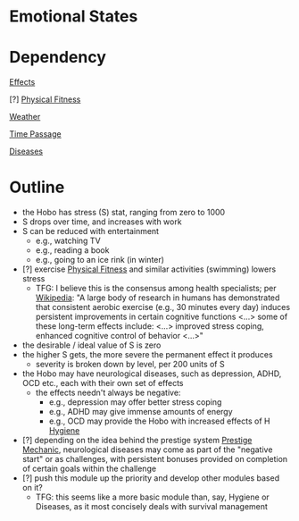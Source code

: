 # Emotional States

# Dependency

[Effects](https://www.notion.so/ffab63a0-653c-4b43-8715-495b60659dcc)

[?] [Physical Fitness](https://www.notion.so/d88ac051-f9c1-4c61-9d72-b72364363604)

[Weather](https://www.notion.so/8679dce2-ba88-46f9-9e36-47f0bc9e6709)

[Time Passage](https://www.notion.so/21b1ec20-0116-4a40-adf2-039a76b7b69f)

[Diseases](https://www.notion.so/cebda2dc-a3b2-425b-a2f1-2bf577d2ef8f)

# Outline

- the Hobo has stress (S) stat, ranging from zero to 1000
- S drops over time, and increases with work
- S can be reduced with entertainment
    - e.g., watching TV
    - e.g., reading a book
    - e.g., going to an ice rink (in winter)
- [?] exercise [Physical Fitness](https://www.notion.so/d88ac051-f9c1-4c61-9d72-b72364363604) and similar activities (swimming) lowers stress
    - TFG: I believe this is the consensus among health specialists; per [Wikipedia](https://en.wikipedia.org/wiki/Exercise#Neurobiological): "A large body of research in humans has demonstrated that consistent aerobic exercise (e.g., 30 minutes every day) induces persistent improvements in certain cognitive functions <...> some of these long-term effects include: <...> improved stress coping, enhanced cognitive control of behavior <...>"
- the desirable / ideal value of S is zero
- the higher S gets, the more severe the permanent effect it produces
    - severity is broken down by level, per 200 units of S
- the Hobo may have neurological diseases, such as depression, ADHD, OCD etc., each with their own set of effects
    - the effects needn't always be negative:
        - e.g., depression may offer better stress coping
        - e.g., ADHD may give immense amounts of energy
        - e.g., OCD may provide the Hobo with increased effects of H [Hygiene](https://www.notion.so/30765a19-f0eb-4d28-b1d2-ee32a0f82e3d)
- [?] depending on the idea behind the prestige system [Prestige Mechanic](https://www.notion.so/bb1f26e2-869c-4e54-bfec-72c4ea3ea9a4), neurological diseases may come as part of the "negative start" or as challenges, with persistent bonuses provided on completion of certain goals within the challenge
- [?] push this module up the priority and develop other modules based on it?
    - TFG: this seems like a more basic module than, say, Hygiene or Diseases, as it most concisely deals with survival management